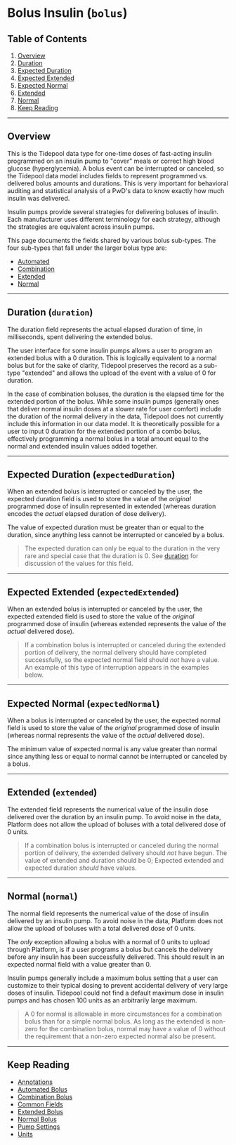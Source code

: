 # Bolus Insulin (`bolus`)

## Table of Contents

1. [Overview](#overview)
2. [Duration](#duration-duration)
3. [Expected Duration](#expected-duration-expectedduration)
4. [Expected Extended](#expected-extended-expectedextended)
5. [Expected Normal](#expected-normal-expectednormal)
6. [Extended](#extended-extended)
7. [Normal](#normal-normal)
8. [Keep Reading](#keep-reading)

---

## Overview

This is the Tidepool data type for one-time doses of fast-acting insulin programmed on an insulin pump to "cover" meals or correct high blood glucose (hyperglycemia). A bolus event can be interrupted or canceled, so the Tidepool data model includes fields to represent programmed vs. delivered bolus amounts and durations. This is very important for behavioral auditing and statistical analysis of a PwD's data to know exactly how much insulin was delivered.

Insulin pumps provide several strategies for delivering boluses of insulin. Each manufacturer uses different terminology for each strategy, although the strategies are equivalent across insulin pumps.

This page documents the fields shared by various bolus sub-types. The four sub-types that fall under the larger bolus type are:

* [Automated](./device-data/data-types/bolus/automated.md)
* [Combination](./device-data/data-types/bolus/combination.md)
* [Extended](./device-data/data-types/bolus/extended.md)
* [Normal](./device-data/data-types/bolus/normal.md)

---

## Duration (`duration`)

The duration field represents the actual elapsed duration of time, in milliseconds, spent delivering the extended bolus.

The user interface for some insulin pumps allows a user to program an extended bolus with a 0 duration. This is logically equivalent to a normal bolus but for the sake of clarity, Tidepool preserves the record as a sub-type "extended" and allows the upload of the event with a value of 0 for duration.

In the case of combination boluses, the duration is the elapsed time for the extended portion of the bolus. While some insulin pumps (generally ones that deliver normal insulin doses at a slower rate for user comfort) include the duration of the normal delivery in the data, Tidepool does not currently include this information in our data model. It is theoretically possible for a user to input 0 duration for the extended portion of a combo bolus, effectively programming a normal bolus in a total amount equal to the normal and extended insulin values added together.

---

## Expected Duration (`expectedDuration`)

When an extended bolus is interrupted or canceled by the user, the expected duration field is used to store the value of the *original* programmed dose of insulin represented in extended (whereas duration encodes the *actual* elapsed duration of dose delivery).

The value of expected duration must be greater than or equal to the duration, since anything less cannot be interrupted or canceled by a bolus.

<!-- theme: info -->

> The expected duration can only be equal to the duration in the very rare and special case that the duration is 0. See [duration](#duration) for discussion of the values for this field.

---

## Expected Extended (`expectedExtended`)

When an extended bolus is interrupted or canceled by the user, the expected extended field is used to store the value of the *original* programmed dose of insulin (whereas extended represents the value of the *actual* delivered dose).

<!-- theme: warning -->

> If a combination bolus is interrupted or canceled during the extended portion of delivery, the normal delivery should have completed successfully, so the expected normal field should *not* have a value. An example of this type of interruption appears in the examples below.

---

## Expected Normal (`expectedNormal`)

When a bolus is interrupted or canceled by the user, the expected normal field is used to store the value of the *original* programmed dose of insulin (whereas normal represents the value of the *actual* delivered dose).

The minimum value of expected normal is any value greater than normal since anything less or equal to normal cannot be interrupted or canceled by a bolus.

---

## Extended (`extended`)

The extended field represents the numerical value of the insulin dose delivered over the duration by an insulin pump. To avoid noise in the data, Platform does not allow the upload of boluses with a total delivered dose of 0 units.

<!-- theme: warning -->

> If a combination bolus is interrupted or canceled during the normal portion of delivery, the extended delivery should *not* have begun. The value of extended and duration should be 0; Expected extended and expected duration *should* have values.

---

## Normal (`normal`)

The normal field represents the numerical value of the dose of insulin delivered by an insulin pump. To avoid noise in the data, Platform does not allow the upload of boluses with a total delivered dose of 0 units.

The *only* exception allowing a bolus with a normal of 0 units to upload through Platform, is if a user programs a bolus but cancels the delivery before any insulin has been successfully delivered. This should result in an expected normal field with a value greater than 0.

Insulin pumps generally include a maximum bolus setting that a user can customize to their typical dosing to prevent accidental delivery of very large doses of insulin. Tidepool could not find a default maximum dose in insulin pumps and has chosen 100 units as an arbitrarily large maximum.

<!-- theme: info -->

> A 0 for normal is allowable in more circumstances for a combination bolus than for a simple normal bolus. As long as the extended is non-zero for the combination bolus, normal may have a value of 0 without the requirement that a non-zero expected normal also be present.

---

## Keep Reading

* [Annotations](./device-data/annotations.md)
* [Automated Bolus](./device-data/data-types/bolus/automated.md)
* [Combination Bolus](./device-data/data-types/bolus/combination.md)
* [Common Fields](./device-data/common-fields.md)
* [Extended Bolus](./device-data/data-types/bolus/extended.md)
* [Normal Bolus](./device-data/data-types/bolus/normal.md)
* [Pump Settings](./device-data/data-types/pump-settings.md)
* [Units](./device-data/units.md)

